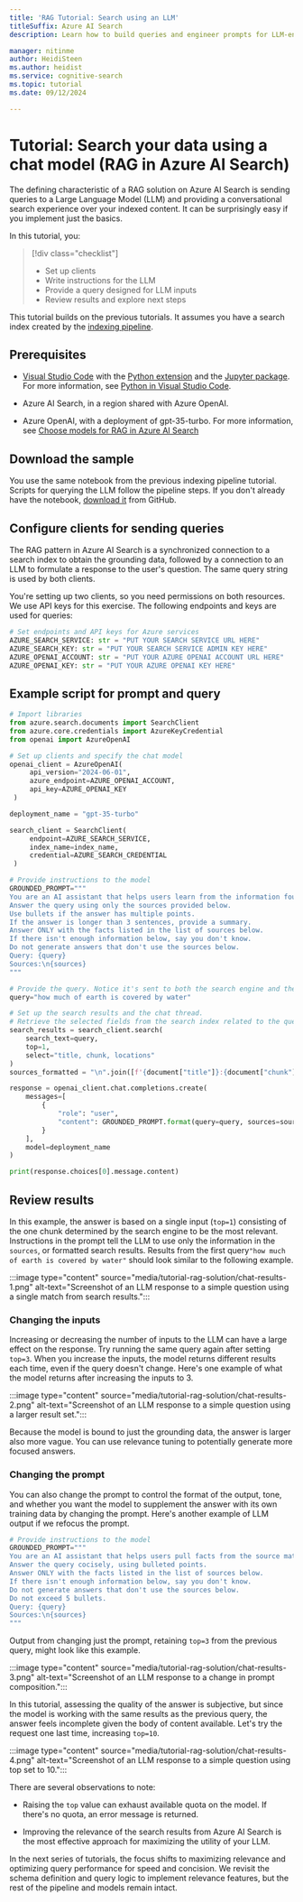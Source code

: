 ```yaml
---
title: 'RAG Tutorial: Search using an LLM'
titleSuffix: Azure AI Search
description: Learn how to build queries and engineer prompts for LLM-enabled search on Azure AI Search. Queries used in generative search provide the inputs to an LLM chat engine.

manager: nitinme
author: HeidiSteen
ms.author: heidist
ms.service: cognitive-search
ms.topic: tutorial
ms.date: 09/12/2024

---
```


# Tutorial: Search your data using a chat model (RAG in Azure AI Search)

The defining characteristic of a RAG solution on Azure AI Search is sending queries to a Large Language Model (LLM) and providing a conversational search experience over your indexed content. It can be surprisingly easy if you implement just the basics.

In this tutorial, you:

> [!div class="checklist"]
> - Set up clients
> - Write instructions for the LLM
> - Provide a query designed for LLM inputs
> - Review results and explore next steps

This tutorial builds on the previous tutorials. It assumes you have a search index created by the [indexing pipeline](tutorial-rag-build-solution-pipeline.md).

## Prerequisites

- [Visual Studio Code](https://code.visualstudio.com/download) with the [Python extension](https://marketplace.visualstudio.com/items?itemName=ms-python.python) and the [Jupyter package](https://pypi.org/project/jupyter/). For more information, see [Python in Visual Studio Code](https://code.visualstudio.com/docs/languages/python).

- Azure AI Search, in a region shared with Azure OpenAI.

- Azure OpenAI, with a deployment of gpt-35-turbo. For more information, see [Choose models for RAG in Azure AI Search](tutorial-rag-build-solution-models.md)

## Download the sample

You use the same notebook from the previous indexing pipeline tutorial. Scripts for querying the LLM follow the pipeline steps. If you don't already have the notebook, [download it](https://github.com/Azure-Samples/azure-search-python-samples/blob/main/Tutorial-RAG/Tutorial-rag.ipynb) from GitHub.

## Configure clients for sending queries

The RAG pattern in Azure AI Search is a synchronized connection to a search index to obtain the grounding data, followed by a connection to an LLM to formulate a response to the user's question. The same query string is used by both clients.

You're setting up two clients, so you need permissions on both resources. We use API keys for this exercise. The following endpoints and keys are used for queries:

```python
# Set endpoints and API keys for Azure services
AZURE_SEARCH_SERVICE: str = "PUT YOUR SEARCH SERVICE URL HERE"
AZURE_SEARCH_KEY: str = "PUT YOUR SEARCH SERVICE ADMIN KEY HERE"
AZURE_OPENAI_ACCOUNT: str = "PUT YOUR AZURE OPENAI ACCOUNT URL HERE"
AZURE_OPENAI_KEY: str = "PUT YOUR AZURE OPENAI KEY HERE"
```

## Example script for prompt and query

```python
# Import libraries
from azure.search.documents import SearchClient
from azure.core.credentials import AzureKeyCredential
from openai import AzureOpenAI

# Set up clients and specify the chat model
openai_client = AzureOpenAI(
     api_version="2024-06-01",
     azure_endpoint=AZURE_OPENAI_ACCOUNT,
     api_key=AZURE_OPENAI_KEY
 )

deployment_name = "gpt-35-turbo"

search_client = SearchClient(
     endpoint=AZURE_SEARCH_SERVICE,
     index_name=index_name,
     credential=AZURE_SEARCH_CREDENTIAL
 )

# Provide instructions to the model
GROUNDED_PROMPT="""
You are an AI assistant that helps users learn from the information found in the source material.
Answer the query using only the sources provided below.
Use bullets if the answer has multiple points.
If the answer is longer than 3 sentences, provide a summary.
Answer ONLY with the facts listed in the list of sources below.
If there isn't enough information below, say you don't know.
Do not generate answers that don't use the sources below.
Query: {query}
Sources:\n{sources}
"""

# Provide the query. Notice it's sent to both the search engine and the LLM.
query="how much of earth is covered by water"

# Set up the search results and the chat thread.
# Retrieve the selected fields from the search index related to the question.
search_results = search_client.search(
    search_text=query,
    top=1,
    select="title, chunk, locations"
)
sources_formatted = "\n".join([f'{document["title"]}:{document["chunk"]}:{document["locations"]}' for document in search_results])

response = openai_client.chat.completions.create(
    messages=[
        {
            "role": "user",
            "content": GROUNDED_PROMPT.format(query=query, sources=sources_formatted)
        }
    ],
    model=deployment_name
)

print(response.choices[0].message.content)
```

## Review results

In this example, the answer is based on a single input (`top=1`) consisting of the one chunk determined by the search engine to be the most relevant. Instructions in the prompt tell the LLM to use only the information in the `sources`, or formatted search results. Results from the first query`"how much of earth is covered by water"` should look similar to the following example.

:::image type="content" source="media/tutorial-rag-solution/chat-results-1.png" alt-text="Screenshot of an LLM response to a simple question using a single match from search results.":::

### Changing the inputs

Increasing or decreasing the number of inputs to the LLM can have a large effect on the response. Try running the same query again after setting `top=3`. When you increase the inputs, the model returns different results each time, even if the query doesn't change. Here's one example of what the model returns after increasing the inputs to 3.

:::image type="content" source="media/tutorial-rag-solution/chat-results-2.png" alt-text="Screenshot of an LLM response to a simple question using a larger result set.":::

Because the model is bound to just the grounding data, the answer is larger also more vague. You can use relevance tuning to potentially generate more focused answers.

### Changing the prompt

You can also change the prompt to control the format of the output, tone, and whether you want the model to supplement the answer with its own training data by changing the prompt. Here's another example of LLM output if we refocus the prompt.

```python
# Provide instructions to the model
GROUNDED_PROMPT="""
You are an AI assistant that helps users pull facts from the source material.
Answer the query cocisely, using bulleted points.
Answer ONLY with the facts listed in the list of sources below.
If there isn't enough information below, say you don't know.
Do not generate answers that don't use the sources below.
Do not exceed 5 bullets.
Query: {query}
Sources:\n{sources}
"""
```

Output from changing just the prompt, retaining `top=3` from the previous query, might look like this example. 

:::image type="content" source="media/tutorial-rag-solution/chat-results-3.png" alt-text="Screenshot of an LLM response to a change in prompt composition.":::

In this tutorial, assessing the quality of the answer is subjective, but since the model is working with the same results as the previous query, the answer feels incomplete given the body of content available. Let's try the request one last time, increasing `top=10`.

:::image type="content" source="media/tutorial-rag-solution/chat-results-4.png" alt-text="Screenshot of an LLM response to a simple question using top set to 10.":::

There are several observations to note:

- Raising the `top` value can exhaust available quota on the model. If there's no quota, an error message is returned.

- Improving the relevance of the search results from Azure AI Search is the most effective approach for maximizing the utility of your LLM.

In the next series of tutorials, the focus shifts to maximizing relevance and optimizing query performance for speed and concision. We revisit the schema definition and query logic to implement relevance features, but the rest of the pipeline and models remain intact.

<!-- In this tutorial, learn how to send queries and prompts to a chat model for generative search.

Objective:

- Set up clients for chat model and search engine, set up a prompt, point the model to search results.

Key points:

- You can swap out models to see which one works best for your query. No reindexing or upstream modifications required.
- Basic query (takeaway is prompt, scoping to grounding data, calling two clients)
- Basic query is hybrid for the purposes of this tutorial
- Query parent-child, one index
- Query parent-child, two indexes
- Filters

Tasks:

- H2 Set up clients and configure access (to the chat model)
- H2 Query using text, with a filter
- H2 Query using vectors and text-to-vector conversion at query time (not sure what the code looks like for this)
- H2 Query parent-child two indexes (unclear how to do this, Carey said query on child, do a lookup query on parent) -->

<!-- 
## Old introduction

The queries that you create for a conversational search are built for prompts and the orchestration layer. The query response is fed into message prompts sent to an LLM like GPT.

In a RAG app, the query request needs to:

- Target searchable text (vector or nonvector) in the index
- Return the most relevant results
- Return any metadata necessary for citations or other client-side requirements

A query request also specifies relevance options, which can include:

- Scoring profile
- L2 semantic reranking
- Minimum thresholds

A query request can spin off multiple query executions that execute in parallel. A hybrid query can:

- do one or more vector searches
- do keyword search
- apply filters (including geospatial)

Multiple query results are merged and ranked and returned to the client as a single result set.

## Basic query for RAG

TBD

## Add relevance features

TBD

## Hybrid query with relevance features

TBD

## Customize results

Search results are passed in messages to the LLM. This section explains refining results.

### Increase or decrease quantity

Depending on the quota of your LLM, you might want to increase or decrease the amount of information passed in messages.

TBD

### Trim results based on minimum threshold

In preview APIs, you can set a "threshhold" query parameter to exlude results having low search scores. For more information about seeting this vector query parameter, see [Create a vector query](vector-search-how-to-query.md).

### Add or remove fields

Only fields marked as "retrievable" in the search index can appear in results. If a field you want isn't already retrievable, you must drop and rebuild the index to create the physical data structures for storing retrievable data. -->

<!-- ## Next step

> [!div class="nextstepaction"]
> [Maximize relevance](tutorial-rag-build-solution-maximize-relevance.md) -->
